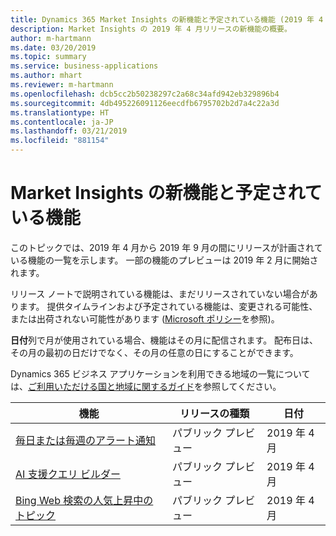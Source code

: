 ```yaml
---
title: Dynamics 365 Market Insights の新機能と予定されている機能 (2019 年 4 月)
description: Market Insights の 2019 年 4 月リリースの新機能の概要。
author: m-hartmann
ms.date: 03/20/2019
ms.topic: summary
ms.service: business-applications
ms.author: mhart
ms.reviewer: m-hartmann
ms.openlocfilehash: dcb5cc2b50238297c2a68c34afd942eb329896b4
ms.sourcegitcommit: 4db495226091126eecdfb6795702b2d7a4c22a3d
ms.translationtype: HT
ms.contentlocale: ja-JP
ms.lasthandoff: 03/21/2019
ms.locfileid: "881154"
---
```

#  <a name="whats-new-and-planned-for-market-insights"></a>Market Insights の新機能と予定されている機能

このトピックでは、2019 年 4 月から 2019 年 9 月の間にリリースが計画されている機能の一覧を示します。 一部の機能のプレビューは 2019 年 2 月に開始されます。   

リリース ノートで説明されている機能は、まだリリースされていない場合があります。 提供タイムラインおよび予定されている機能は、変更される可能性、または出荷されない可能性があります ([Microsoft ポリシー](https://go.microsoft.com/fwlink/p/?linkid=2007332)を参照)。

**日付**列で月が使用されている場合、機能はその月に配信されます。 配布日は、その月の最初の日だけでなく、その月の任意の日にすることができます。

Dynamics 365 ビジネス アプリケーションを利用できる地域の一覧については、[ご利用いただける国と地域に関するガイド](https://aka.ms/dynamics_365_international_availability_deck)を参照してください。

| 機能                                    | リリースの種類         | 日付 |
|--------------------------------------------|----------------------|----------------------|
| [毎日または毎週のアラート通知](alerts.md)                    | パブリック プレビュー | 2019 年 4 月             |
| [AI 支援クエリ ビルダー](ai-assisted-query-builder.md)              | パブリック プレビュー | 2019 年 4 月             |
| [Bing Web 検索の人気上昇中のトピック](bing-web-search-analytics.md) | パブリック プレビュー | 2019 年 4 月             |

